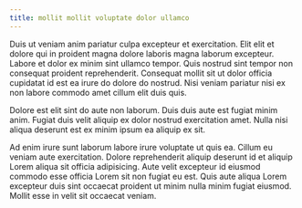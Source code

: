 ```yaml
---
title: mollit mollit voluptate dolor ullamco
---
```


Duis ut veniam anim pariatur culpa excepteur et exercitation. Elit elit et dolore qui in proident magna dolore laboris magna laborum excepteur. Labore et dolor ex minim sint ullamco tempor. Quis nostrud sint tempor non consequat proident reprehenderit. Consequat mollit sit ut dolor officia cupidatat id est ea irure do dolore do nostrud. Nisi veniam pariatur nisi ex non labore commodo amet cillum elit duis quis.

Dolore est elit sint do aute non laborum. Duis duis aute est fugiat minim anim. Fugiat duis velit aliquip ex dolor nostrud exercitation amet. Nulla nisi aliqua deserunt est ex minim ipsum ea aliquip ex sit.

Ad enim irure sunt laborum labore irure voluptate ut quis ea. Cillum eu veniam aute exercitation. Dolore reprehenderit aliquip deserunt id et aliquip Lorem aliqua sit officia adipisicing. Aute velit excepteur id eiusmod commodo esse officia Lorem sit non fugiat eu est. Quis aute aliqua Lorem excepteur duis sint occaecat proident ut minim nulla minim fugiat eiusmod. Mollit esse in velit sit occaecat veniam.